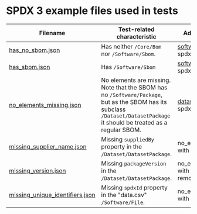 # SPDX 3 example files used in tests

| Filename | Test-related characteristic | Adapted from source |
|-|-|-|
| [has_no_sbom.json](./has_no_sbom.json) | Has neither `/Core/Bom` nor `/Software/Sbom`. | [software/example1](https://github.com/spdx/spdx-examples/tree/master/software/example1) in spdx-examples. |
| [has_sbom.json](./has_sbom.json) | Has `/Software/Sbom` | [software/example13](https://github.com/spdx/spdx-examples/tree/master/software/example13) in spdx-examples.|
| [no_elements_missing.json](./no_elements_missing.json) | No elements are missing. Note that the SBOM has no `/Software/Package`, but as the SBOM has its subclass `/Dataset/DatasetPackage` it should be treated as a regular SBOM. | [dataset/example01](https://github.com/spdx/spdx-examples/tree/master/dataset/example01) in spdx-examples. |
| [missing_supplier_name.json](./missing_supplier_name.json) | Missing `suppliedBy` property in the `/Dataset/DatasetPackage`. | no_elements_missing.json with `suppliedBy` removed. |
| [missing_version.json](./missing_version.json) | Missing `packageVersion` in the `/Dataset/DatasetPackage`. | no_elements_missing.json with `packageVersion` removed. |
| [missing_unique_identifiers.json](./missing_unique_identifiers.json) | Missing `spdxId` property in the "data.csv" `/Software/File`. | no_elements_missing.json with `spdxId` removed. |

